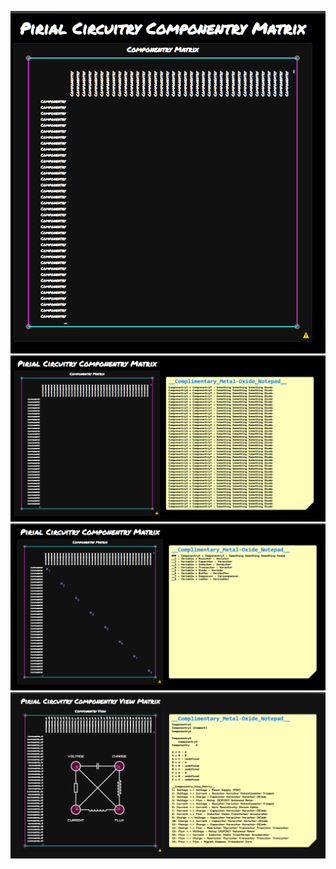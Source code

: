 ![template](componentry_view_matrix.template.png)
![sample](componentry_view_matrix.sample.png)
![scatterplot](componentry_view_matrix.scatterplot.png)
![wrapper](componentry_view_matrix.wrapper.png)